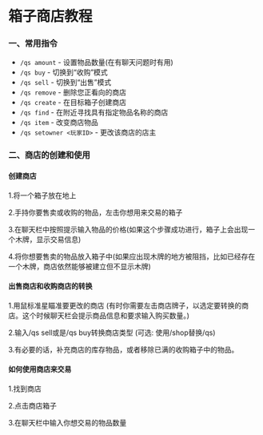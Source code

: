 # 箱子商店教程

### 一、常用指令

* `/qs amount` - 设置物品数量(在有聊天问题时有用)
* `/qs buy` - 切换到“收购”模式
* `/qs sell` - 切换到“出售”模式
* `/qs remove` - 删除您正看向的商店
* `/qs create` - 在目标箱子创建商店
* `/qs find` - 在附近寻找具有指定物品名称的商店
* `/qs item` - 改变商店物品
* `/qs setowner <玩家ID>` - 更改该商店的店主

### 二、商店的创建和使用

#### 创建商店

1.将一个箱子放在地上

2.手持你要售卖或收购的物品，左击你想用来交易的箱子

3.在聊天栏中按照提示输入物品的价格(如果这个步骤成功进行，箱子上会出现一个木牌，显示交易信息)

4.将你想要售卖的物品放入箱子中(如果应出现木牌的地方被阻挡，比如已经存在一个木牌，商店依然能够被建立但不显示木牌)

#### 出售商店和收购商店的转换

1.用鼠标准星瞄准要更改的商店 (有时你需要左击商店牌子，以选定要转换的商店。这个时候聊天栏会提示商品信息和要求输入购买数量。)

2.输入/qs sell或是/qs buy转换商店类型 (可选: 使用/shop替换/qs)

3.有必要的话，补充商店的库存物品，或者移除已满的收购箱子中的物品。

#### 如何使用商店来交易

1.找到商店

2.点击商店箱子

3.在聊天栏中输入你想交易的物品数量
